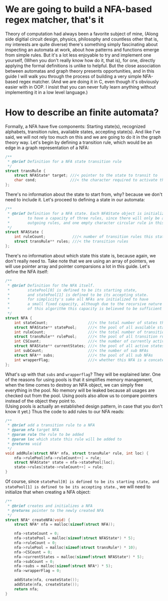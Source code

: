 # We are going to build a NFA-based regex matcher, that's it
Theory of computation had always been a favorite subject of mine, (Along side digitial circuit design, physics, philosophy and countless other that is, my interests are quite diverse) there's something simply fascinating about inspecting an automata at work, about how patterns and functions emerge from simple rules. 
But it's a lot less enjoyable to try and implement one yourself, (When you don't really know how do it, that is), for one, directly applying the formal definitions is unlike to helpful. 
But the close association between automatas and graph theory presents opportunities, and in this guide I will walk you through the process of building a very simple NFA-based regex matcher. (And we are doing it in C, even though it's obviously easier with in OOP. I insist that you can never fully learn anything without implementing it in a low level language.)
# How to describe an finite automata?
Formally, a NFA have five components: Starting state(s), recognized alphabets, transition rules, available states, accepting state(s). 
And like I've said, we will not rely too much on this and we are going to do it in the graph theory way. 
Let's begin by defining a transition rule, which would be an edge in a graph representation of a NFA:
```c
/**
 * @brief Definition for a NFA state transition rule
 */
struct transRule {
    struct NFAState* target; ///< pointer to the state to transit to
    char cond;               ///< the character required to activate this transition
};
```
There's no information about the state to start from, why? because we don't need to include it.
Let's proceed to defining a state in our automata:
```c
/**
 * @brief Definition for a NFA state. Each NFAState object is initialized
 *        to have a capacity of three rules, since there will only be at most two
 *        outgoing rules, and one empty character circular rule in this algorithm
 */
struct NFAState {
    int ruleCount;            ///< number of transition rules this state have
    struct transRule** rules; ///< the transition rules
};
```
There's no information about which state this state is, because again, we don't really need to.
Take note that we are using an array of pointers, we will use pointer array and pointer comparsions a lot in this guide.
Let's define the NFA itself:
```c
/**
 * @brief Definition for the NFA itself.
 *        statePool[0] is defined to be its starting state,
 *        and statePool[1] is defined to be its accepting state.
 *        for simplicity's sake all NFAs are initialized to have
 *        a small fixed capacity, although due to the recursive nature
 *        of this algorithm this capacity is believed to be sufficient
 */
struct NFA {
    int stateCount;                  ///< the total number of states this NFA have
    struct NFAState** statePool;     ///< the pool of all available states
    int ruleCount;                   ///< the total number of transition rules in this NFA
    struct transRule** rulePool;     ///< the pool of all transition rules
    int CSCount;                     ///< the number of currently active states
    struct NFAState** currentStates; ///< the pool of all active states
    int subCount;                    ///< the number of sub NFAs
    struct NFA** subs;               ///< the pool of all sub NFAs
    int wrapperFlag;                 ///< whether this NFA is a concatenation wrapper
};
```
What's up with that `subs` and `wrapperflag`? They will be explained later.
One of the reasons for using pools is that it simplifies memory management, 
when the time comes to destroy an NFA object, we can simply free everything in the pool.
No memory will be leaked because all usages are checked out from the pool.
Using pools also allow us to compare pointers instead of the object they point to.  
(Using pools is actually an established design pattern, in case that you don't know it yet.)
Thus the code to add rules to our NFA reads:
```c
/**
 * @brief add a transition rule to a NFA
 * @param nfa target NFA
 * @param rule the rule to be added
 * @param loc which state this rule will be added to
 * @returns void
 */
void addRule(struct NFA* nfa, struct transRule* rule, int loc) {
    nfa->rulePool[nfa->ruleCount++] = rule;
    struct NFAState* state = nfa->statePool[loc];
    state->rules[state->ruleCount++] = rule;
}
```
Of course, since `statePool[0] is defined to be its starting state, and statePool[1] is defined to be its accepting state.`,
we will need to initialize that when creating a NFA object:
```c
/**
 * @brief creates and initializes a NFA
 * @returns pointer to the newly created NFA
 */
struct NFA* createNFA(void) {
    struct NFA* nfa = malloc(sizeof(struct NFA));

    nfa->stateCount = 0;
    nfa->statePool = malloc(sizeof(struct NFAState*) * 5);
    nfa->ruleCount = 0;
    nfa->rulePool = malloc(sizeof(struct transRule*) * 10);
    nfa->CSCount = 0;
    nfa->currentStates = malloc(sizeof(struct NFAState*) * 5);
    nfa->subCount = 0;
    nfa->subs = malloc(sizeof(struct NFA*) * 5);
    nfa->wrapperFlag = 0;

    addState(nfa, createState());
    addState(nfa, createState());
    return nfa;
}
```
